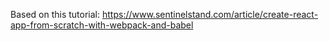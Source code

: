 Based on this tutorial: https://www.sentinelstand.com/article/create-react-app-from-scratch-with-webpack-and-babel